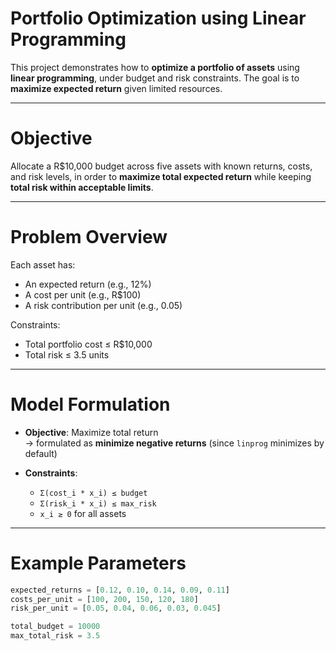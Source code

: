 # Portfolio Optimization using Linear Programming

This project demonstrates how to **optimize a portfolio of assets** using **linear programming**, under budget and risk constraints. The goal is to **maximize expected return** given limited resources.

---

# Objective

Allocate a R$10,000 budget across five assets with known returns, costs, and risk levels, in order to **maximize total expected return** while keeping **total risk within acceptable limits**.

---

# Problem Overview

Each asset has:
- An expected return (e.g., 12%)
- A cost per unit (e.g., R$100)
- A risk contribution per unit (e.g., 0.05)

Constraints:
- Total portfolio cost ≤ R$10,000
- Total risk ≤ 3.5 units

---

# Model Formulation

- **Objective**: Maximize total return  
  → formulated as **minimize negative returns** (since `linprog` minimizes by default)

- **Constraints**:
  - `Σ(cost_i * x_i) ≤ budget`
  - `Σ(risk_i * x_i) ≤ max_risk`
  - `x_i ≥ 0` for all assets

---

# Example Parameters

```python
expected_returns = [0.12, 0.10, 0.14, 0.09, 0.11]
costs_per_unit = [100, 200, 150, 120, 180]
risk_per_unit = [0.05, 0.04, 0.06, 0.03, 0.045]

total_budget = 10000
max_total_risk = 3.5

